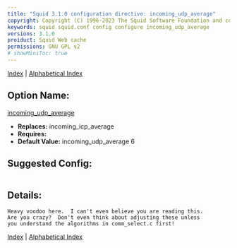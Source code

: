 ```yaml
---
title: "Squid 3.1.0 configuration directive: incoming_udp_average"
copyright: Copyright (C) 1996-2023 The Squid Software Foundation and contributors
keywords: squid squid.conf config configure incoming_udp_average
versions: 3.1.0
proiduct: Squid Web cache
permissions: GNU GPL v2
# showMiniToc: true
---
```

[Index](index#toc_incoming_udp_average) | [Alphabetical Index](index_all#toc_incoming_udp_average)

## Option Name:
[incoming_udp_average](#incoming_udp_average)
 * **Replaces:** incoming_icp_average
 * **Requires:** 
 * **Default Value:** incoming_udp_average 6


## Suggested Config:
```plaintext

```

## Details:

	Heavy voodoo here.  I can't even believe you are reading this.
	Are you crazy?  Don't even think about adjusting these unless
	you understand the algorithms in comm_select.c first!



[Index](index#toc_incoming_udp_average) | [Alphabetical Index](index_all#toc_incoming_udp_average)

